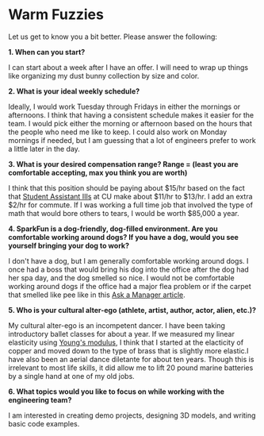 Warm Fuzzies
=============

Let us get to know you a bit better. Please answer the following:

**1. When can you start?**

  I can start about a week after I have an offer.  I will need to wrap up 
  things like organizing my dust bunny collection by size and
  color.

**2. What is your ideal weekly schedule?**

  Ideally, I would work Tuesday through Fridays in either the mornings or 
  afternoons.  I think that having a consistent schedule makes it
  easier for the team.  I would pick either the morning or afternoon based on 
  the hours that the people who need me like to keep.  I could also work on 
  Monday mornings if needed, but I am guessing that a lot of engineers prefer 
  to work a little later in the day.
  
**3. What is your desired compensation range? Range = (least you are comfortable accepting, max you think you are worth)**

  I think that this position should be paying about $15/hr based on the fact 
  that [Student Assistant
  IIIs](http://www.colorado.edu/studentemployment/descriptions-pay-codes) at CU
  make about $11/hr to $13/hr.  I add an extra $2/hr for
  commute.  If I was working a full time job that involved the type of math 
  that would bore others to tears, I would be worth $85,000 a
  year. 

**4. SparkFun is a dog-friendly, dog-filled environment. Are you comfortable working around dogs? If you have a dog, would you see yourself bringing your dog to work?**

  I don't have a dog, but I am generally comfortable working around dogs.  I 
  once had a boss that would bring his dog into the office after the dog had 
  her spa day, and the dog smelled so nice.  I would not be comfortable working
  around dogs if the office had a major
  flea problem or if the carpet that smelled like pee like in this 
  [Ask a Manager
  article](http://www.askamanager.org/2015/12/update-my-new-office-is-full-of-dogs-and-im-allergic.html).

**5. Who is your cultural alter-ego (athlete, artist, author, actor, alien, etc.)?**

  My cultural alter-ego is an incompetent dancer.  I have been taking 
  introductory ballet classes for about a year.  If we measured my
  linear elasticity using 
  [Young's modulus](https://en.wikipedia.org/wiki/Young%27s_modulus), I 
  think that I started at the elacticity of copper and moved down to the 
  type of brass that is slightly more elastic.I have also been an aerial dance 
  diletante for about ten years. Though this is irrelevant to most life skills,
  it did allow me to lift 20 pound marine batteries by a single hand at one 
  of my old jobs.

**6. What topics would you like to focus on while working with the engineering team?** 
  
  I am interested in creating demo projects, designing 3D models, and writing 
  basic code examples.  


